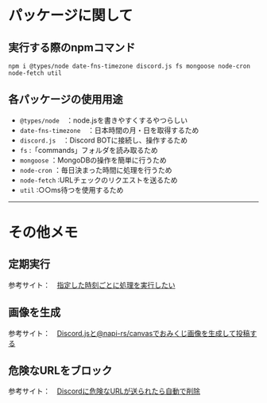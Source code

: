 # パッケージに関して
## 実行する際のnpmコマンド
```
npm i @types/node date-fns-timezone discord.js fs mongoose node-cron node-fetch util
```
## 各パッケージの使用用途
- `@types/node`　：node.jsを書きやすくするやつらしい
- `date-fns-timezone`　：日本時間の月・日を取得するため
- `discord.js`　：Discord BOTに接続し、操作するため
- `fs` :「commands」フォルダを読み取るため
- `mongoose` ：MongoDBの操作を簡単に行うため
- `node-cron` ：毎日決まった時間に処理を行うため
- `node-fetch` :URLチェックのリクエストを送るため
- `util` :○○ms待つを使用するため

---
# その他メモ
## 定期実行
参考サイト：　[指定した時刻ごとに処理を実行したい](https://scrapbox.io/discordjs-japan/%E6%8C%87%E5%AE%9A%E3%81%97%E3%81%9F%E6%99%82%E5%88%BB%E3%81%94%E3%81%A8%E3%81%AB%E5%87%A6%E7%90%86%E3%82%92%E5%AE%9F%E8%A1%8C%E3%81%97%E3%81%9F%E3%81%84)

## 画像を生成
参考サイト：　[Discord.jsと@napi-rs/canvasでおみくじ画像を生成して投稿する](https://qiita.com/Fuses-Garage/items/d5c1e1d1d0366474c318)

## 危険なURLをブロック
参考サイト：　[Discordに危険なURLが送られたら自動で削除](https://qiita.com/narikakun/items/794d9cf57bf6dd2eba46)
